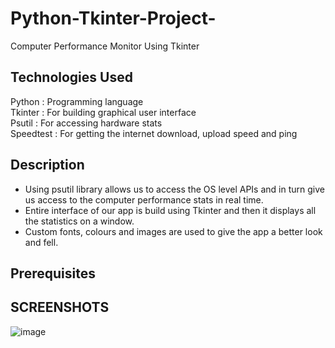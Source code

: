 # Python-Tkinter-Project-
Computer Performance Monitor Using Tkinter

## Technologies Used  
Python    : Programming language  
Tkinter   : For building graphical user interface  
Psutil    : For accessing hardware stats  
Speedtest : For getting the internet download, upload speed and ping  

## Description 
* Using psutil library allows us to access the OS level APIs and in turn give us access to the computer performance stats in real time.
* Entire interface of our app is build using Tkinter and then it displays all the statistics on a window. 
* Custom fonts, colours and images are used to give the app a better look and fell. 

## Prerequisites

## SCREENSHOTS

![image](https://user-images.githubusercontent.com/102078863/208763760-cad38230-fcee-45f6-9629-12c56ba8bc34.png)
